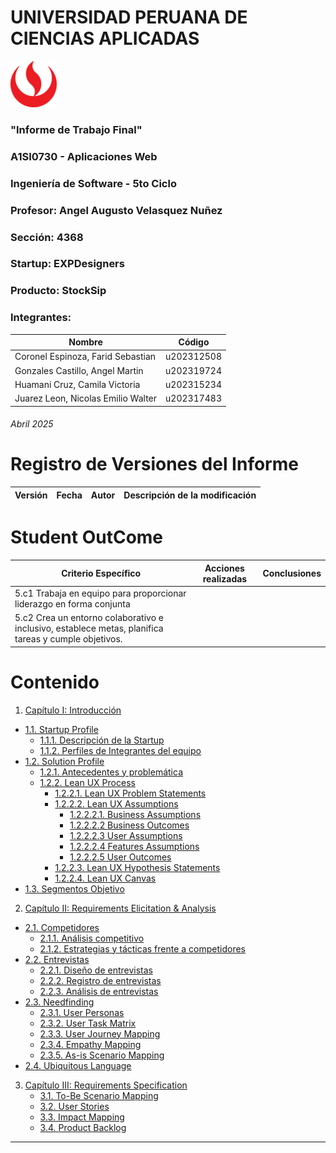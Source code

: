 # UNIVERSIDAD PERUANA DE CIENCIAS APLICADAS

![logo_upc](img/README/upc_logo.png)

### "Informe de Trabajo Final"
### A1SI0730 - Aplicaciones Web
### Ingeniería de Software - 5to Ciclo
### Profesor: Angel Augusto Velasquez Nuñez
### Sección: 4368
### Startup: EXPDesigners
### Producto: StockSip
### Integrantes:

| Nombre                             | Código     |
|------------------------------------|------------|
| Coronel Espinoza, Farid Sebastian  | u202312508 |
| Gonzales Castillo, Angel Martin    | u202319724 |
| Huamani Cruz, Camila Victoria      | u202315234 |
| Juarez Leon, Nicolas Emilio Walter | u202317483 |

###### Abril 2025

# Registro de Versiones del Informe

| Versión | Fecha   | Autor                        | Descripción de la modificación                                            |
|---------|---------|------------------------------|---------------------------------------------------------------------------|

# Student OutCome
 
| Criterio Específico                                                                                  | Acciones realizadas                        | Conclusiones                            |
|------------------------------------------------------------------------------------------------------|--------------------------------------------|-----------------------------------------|
| 5.c1 Trabaja en equipo para proporcionar liderazgo en forma conjunta                                 |                                            |                                         |
| 5.c2 Crea un entorno colaborativo e inclusivo, establece metas, planifica tareas y cumple objetivos. |                                            |                                         |

# Contenido

1. [Capítulo I: Introducción](docs/Chapter-I.md/#capítulo-1-introducción-)
- [1.1. Startup Profile](docs/Chapter-I.md/#_11-startup-profile_-)
    - [1.1.1. Descripción de la Startup](docs/Chapter-I.md/#111-descripción-de-la-startup-)
    - [1.1.2. Perfiles de Integrantes del equipo](docs/Chapter-I.md/#112-perfiles-de-integrantes-del-equipo-)
- [1.2. Solution Profile](docs/Chapter-I.md/#_12-solution-profile_-)
    - [1.2.1. Antecedentes y problemática](docs/Chapter-I.md/#121-antecedentes-y-problemática-)
    - [1.2.2. Lean UX Process](docs/Chapter-I.md/#122-lean-ux-process-)
        - [1.2.2.1. Lean UX Problem Statements](docs/Chapter-I.md/#1221-lean-ux-problems-statements-)
        - [1.2.2.2. Lean UX Assumptions](docs/Chapter-I.md/#1222-lean-ux-assumptions-)
            - [1.2.2.2.1. Business Assumptions](docs/Chapter-I.md/#12221-business-assumptions)
            - [1.2.2.2.2 Business Outcomes](docs/Chapter-I.md/#12222-business-outcomes)
            - [1.2.2.2.3 User Assumptions](docs/Chapter-I.md/#12223-user-assumptions)
            - [1.2.2.2.4 Features Assumptions](docs/Chapter-I.md/#12224-features-assumptions)
            - [1.2.2.2.5 User Outcomes](docs/Chapter-I.md/#12225-user-outcomes)
        - [1.2.2.3. Lean UX Hypothesis Statements](docs/Chapter-I.md/#1223-lean-ux-hypothesis-statements-)
        - [1.2.2.4. Lean UX Canvas](docs/Chapter-I.md/#1224-lean-ux-canvas-)
- [1.3. Segmentos Objetivo](docs/Chapter-I.md/#_13-segmentos-objetivo_-)


2. [Capítulo II: Requirements Elicitation & Analysis](docs/Chapter-II.md/#capítulo-2-requirements-elicitation--analysis-)
- [2.1. Competidores](docs/Chapter-II.md/#_21-competidores_-)
    - [2.1.1. Análisis competitivo](docs/Chapter-II.md/#211-análisis-competitivo-)
    - [2.1.2. Estrategias y tácticas frente a competidores](docs/Chapter-II.md#212-estrategias-y-tácticas-frente-a-competidores)
- [2.2. Entrevistas](docs/Chapter-II.md/#_22-entrevistas_-)
    - [2.2.1. Diseño de entrevistas](docs/Chapter-II.md/#221-diseño-de-entrevistas-)
    - [2.2.2. Registro de entrevistas](docs/Chapter-II.md/#222-registro-de-entrevistas-)
    - [2.2.3. Análisis de entrevistas](docs/Chapter-II.md/#223-análisis-de-entrevistas-)
- [2.3. Needfinding](docs/Chapter-II.md/#_23-needfinding_-)
    - [2.3.1. User Personas](docs/Chapter-II.md/#231-users-persona-)
    - [2.3.2. User Task Matrix](docs/Chapter-II.md/#232-user-task-matrix-)
    - [2.3.3. User Journey Mapping](docs/Chapter-II.md/#233-user-journey-mapping-)
    - [2.3.4. Empathy Mapping](docs/Chapter-II.md/#234-empathy-mapping-)
    - [2.3.5. As-is Scenario Mapping](docs/Chapter-II.md/#235-as-is-scenario-mapping-)
- [2.4. Ubiquitous Language](docs/Chapter-II.md/#_24-ubiquitous-language_-)

3. [Capítulo III: Requirements Specification](docs/Chapter-III.md/#capítulo-3-requirements-specification-)
    - [3.1. To-Be Scenario Mapping](docs/Chapter-III.md/#_31-to-be-scenario-mapping_-)
    - [3.2. User Stories](docs/Chapter-III.md/#_32-user-stories_-)
    - [3.3. Impact Mapping](docs/Chapter-III.md/#_33-impact-mapping_-)
    - [3.4. Product Backlog](docs/Chapter-III.md/#_34-product-backlog_-)
****



